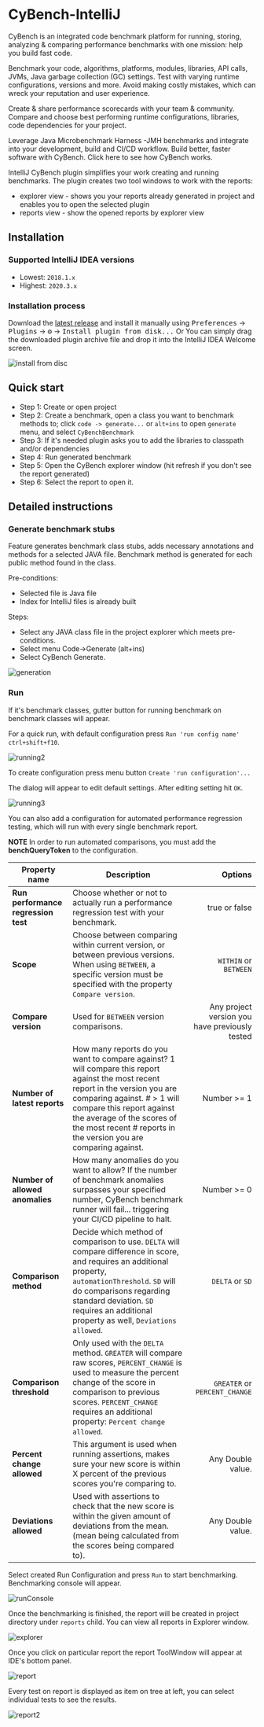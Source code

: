 # CyBench-IntelliJ

CyBench is an integrated code benchmark platform for running, storing, analyzing & comparing performance benchmarks with
one mission: help you build fast code.

Benchmark your code, algorithms, platforms, modules, libraries, API calls, JVMs, Java garbage collection (GC) settings.
Test with varying runtime configurations, versions and more. Avoid making costly mistakes, which can wreck your
reputation and user experience.

Create & share performance scorecards with your team & community. Compare and choose best performing runtime
configurations, libraries, code dependencies for your project.

Leverage Java Microbenchmark Harness -JMH benchmarks and integrate into your development, build and CI/CD workflow.
Build better, faster software with CyBench. Click here to see how CyBench works.

IntelliJ CyBench plugin simplifies your work creating and running benchmarks. The plugin creates two tool windows to
work with the reports:

* explorer view - shows you your reports already generated in project and enables you to open the selected plugin
* reports view - show the opened reports by explorer view

## Installation

### Supported IntelliJ IDEA versions

* Lowest:  `2018.1.x`
* Highest: `2020.3.x`

### Installation process

Download the [latest release](https://github.com/K2NIO/gocypher-cybench-intellij/releases/latest) and install it
manually using
<kbd>Preferences</kbd> → <kbd>Plugins</kbd> → <kbd>⚙️</kbd> → <kbd>Install plugin from disk...</kbd>
Or You can simply drag the downloaded plugin archive file and drop it into the IntelliJ IDEA Welcome screen.

![install from disc][install]

## Quick start

* Step 1:    Create or open project
* Step 2:    Create a benchmark, open a class you want to benchmark methods to; click `code -> generate...` or `alt+ins`
  to open `generate` menu, and select `CyBenchBenchmark`
* Step 3:    If it's needed plugin asks you to add the libraries to classpath and/or dependencies
* Step 4:    Run generated benchmark
* Step 5:    Open the CyBench explorer window (hit refresh if you don't see the report generated)
* Step 6:    Select the report to open it.

## Detailed instructions

### Generate benchmark stubs

Feature generates benchmark class stubs, adds necessary annotations and methods for a selected JAVA file. Benchmark
method is generated for each public method found in the class.

Pre-conditions:

* Selected file is Java file
* Index for IntelliJ files is already built

Steps:

* Select any JAVA class file in the project explorer which meets pre-conditions.
* Select menu Code->Generate (alt+ins)
* Select CyBench Generate.

![generation]

### Run

If it's benchmark classes, gutter button for running benchmark on benchmark classes will appear.

For a quick run, with default configuration press `Run 'run config name' ctrl+shift+f10`.

![running2][]

To create configuration press menu button `Create 'run configuration'...`

The dialog will appear to edit default settings. After editing setting hit `OK`.

![running3]

You can also add a configuration for automated performance regression testing, which will run with every single
benchmark report.

**NOTE** In order to run automated comparisons, you must add the **benchQueryToken** to the configuration.

| Property name        | Description           | Options  |
| ------------- |-------------| -----:|
| **Run performance regression test** | Choose whether or not to actually run a performance regression test with your benchmark. | true or false |
| **Scope** | Choose between comparing within current version, or between previous versions. When using `BETWEEN`, a specific version must be specified with the property `Compare version`. | `WITHIN` or `BETWEEN` |
| **Compare version** | Used for `BETWEEN` version comparisons. | Any project version you have previously tested |
| **Number of latest reports** | How many reports do you want to compare against? 1 will compare this report against the most recent report in the version you are comparing against. # > 1 will compare this report against the average of the scores of the most recent # reports in the version you are comparing against. | Number >= 1 |
| **Number of allowed anomalies** | How many anomalies do you want to allow? If the number of benchmark anomalies surpasses your specified number, CyBench benchmark runner will fail... triggering your CI/CD pipeline to halt. | Number >= 0 |
| **Comparison method** | Decide which method of comparison to use. `DELTA` will compare difference in score, and requires an additional property, `automationThreshold`. `SD` will do comparisons regarding standard deviation. `SD` requires an additional property as well, `Deviations allowed`. | `DELTA` or `SD` |
| **Comparison threshold** | Only used with the `DELTA` method. `GREATER` will compare raw scores, `PERCENT_CHANGE` is used to measure the percent change of the score in comparison to previous scores. `PERCENT_CHANGE` requires an additional property: `Percent change allowed`. | `GREATER` or `PERCENT_CHANGE` |
| **Percent change allowed** | This argument is used when running assertions, makes sure your new score is within X percent of the previous scores you're comparing to. | Any Double value. |
| **Deviations allowed** | Used with assertions to check that the new score is within the given amount of deviations from the mean. (mean being calculated from the scores being compared to). | Any Double value. |

Select created Run Configuration and press `Run` to start benchmarking. Benchmarking console will appear.

![runConsole]

Once the benchmarking is finished, the report will be created in project directory under `reports` child. You can view
all reports in Explorer window.

![explorer]

Once you click on particular report the report ToolWindow will appear at IDE's bottom panel.

![report]

Every test on report is displayed as item on tree at left, you can select individual tests to see the results.

![report2]

[install]: https://github.com/K2NIO/gocypher-cybench-intellij/raw/main/docs/img/install.JPG "Install manually"
[explorer]: https://github.com/K2NIO/gocypher-cybench-intellij/raw/main/docs/img/explorer.JPG ""
[generation]: https://github.com/K2NIO/gocypher-cybench-intellij/raw/main/docs/img/generating.JPG ""
[install2]: https://github.com/K2NIO/gocypher-cybench-intellij/raw/main/docs/img/install2.JPG ""
[report]: https://github.com/K2NIO/gocypher-cybench-intellij/raw/main/docs/img/report.JPG " "
[report2]: https://github.com/K2NIO/gocypher-cybench-intellij/raw/main/docs/img/report2.JPG " "
[runConsole]: https://github.com/K2NIO/gocypher-cybench-intellij/raw/main/docs/img/runConsole.JPG " "
[running1]: https://github.com/K2NIO/gocypher-cybench-intellij/raw/main/docs/img/running1.JPG " "
[running2]: https://github.com/K2NIO/gocypher-cybench-intellij/raw/main/docs/img/running2.JPG " "
[running3]: https://github.com/K2NIO/gocypher-cybench-intellij/raw/main/docs/img/running3.JPG " "
